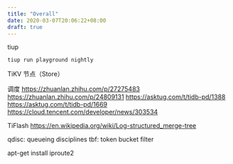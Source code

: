 ```yaml
---
title: "Overall"
date: 2020-03-07T20:06:22+08:00
draft: true
---
```


tiup
```
tiup run playground nightly
```

TiKV 节点（Store）

调度
https://zhuanlan.zhihu.com/p/27275483
https://zhuanlan.zhihu.com/p/24809131
https://asktug.com/t/tidb-pd/1388
https://asktug.com/t/tidb-pd/1669
https://cloud.tencent.com/developer/news/303534


TiFlash
https://en.wikipedia.org/wiki/Log-structured_merge-tree



qdisc: queueing disciplines
tbf: token bucket filter


apt-get install iproute2


